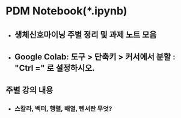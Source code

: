 # PDM Notebook(*.ipynb)

- ## 생체신호마이닝 주별 정리 및 과제 노트 모음

- ## Google Colab: 도구 > 단축키 > 커서에서 분할 : "Ctrl =" 로 설정하시오.

## 주별 강의 내용
* ### 스칼라, 벡터, 행렬, 배열, 텐서란 무엇?
